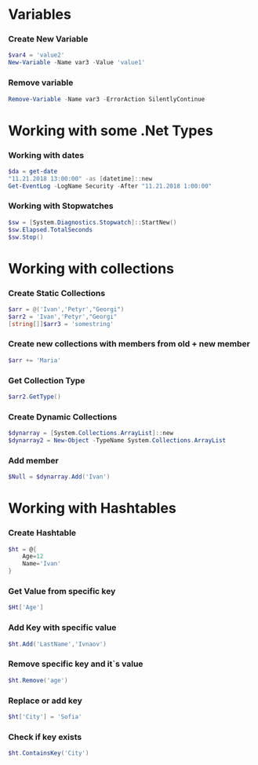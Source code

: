 ﻿# Variables

### Create New Variable
```powershell
$var4 = 'value2'
New-Variable -Name var3 -Value 'value1'
```

### Remove variable
```powershell
Remove-Variable -Name var3 -ErrorAction SilentlyContinue
```

# Working with some .Net Types

### Working with dates
```powershell
$da = get-date
"11.21.2018 13:00:00" -as [datetime]::new
Get-EventLog -LogName Security -After "11.21.2018 1:00:00"
```

### Working with Stopwatches
```powershell
$sw = [System.Diagnostics.Stopwatch]::StartNew()
$sw.Elapsed.TotalSeconds
$sw.Stop()
```

# Working with collections

### Create Static Collections
```powershell
$arr = @('Ivan','Petyr',"Georgi")
$arr2 = 'Ivan','Petyr',"Georgi"
[string[]]$arr3 = 'somestring'
```

### Create new collections with members from old + new member
```powershell
$arr += 'Maria'
```

### Get Collection Type
```powershell
$arr2.GetType()
```

### Create Dynamic Collections
```powershell
$dynarray = [System.Collections.ArrayList]::new
$dynarray2 = New-Object -TypeName System.Collections.ArrayList
```

### Add member
```powershell
$Null = $dynarray.Add('Ivan')
```

# Working with Hashtables

### Create Hashtable
```powershell
$ht = @{
    Age=12
    Name='Ivan'
}
```

### Get Value from specific key
```powershell
$Ht['Age']
```

### Add Key with specific value
```powershell
$ht.Add('LastName','Ivnaov')
```

### Remove specific key and it`s value
```powershell
$ht.Remove('age')
```

### Replace or add key
```powershell
$ht['City'] = 'Sofia'
```

### Check if key exists
```powershell
$ht.ContainsKey('City')
```
